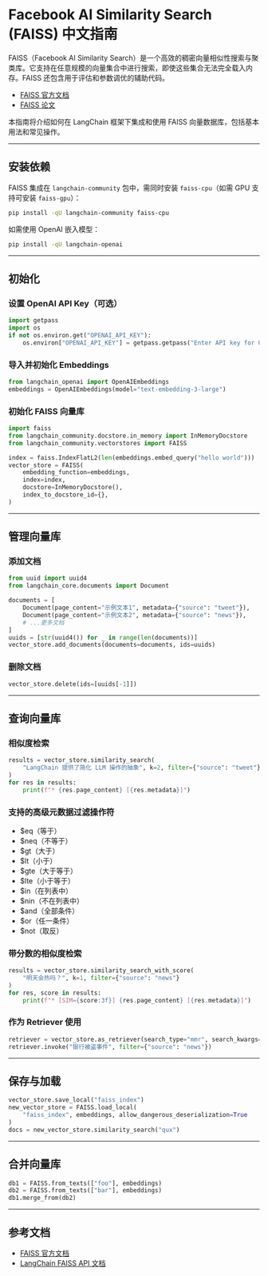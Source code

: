 # Facebook AI Similarity Search (FAISS) 中文指南

FAISS（Facebook AI Similarity Search）是一个高效的稠密向量相似性搜索与聚类库。它支持在任意规模的向量集合中进行搜索，即使这些集合无法完全载入内存。FAISS 还包含用于评估和参数调优的辅助代码。

- [FAISS 官方文档](https://faiss.ai/)
- [FAISS 论文](https://arxiv.org/abs/1702.08734)

本指南将介绍如何在 LangChain 框架下集成和使用 FAISS 向量数据库，包括基本用法和常见操作。

---

## 安装依赖

FAISS 集成在 `langchain-community` 包中，需同时安装 `faiss-cpu`（如需 GPU 支持可安装 `faiss-gpu`）：

```bash
pip install -qU langchain-community faiss-cpu
```

如需使用 OpenAI 嵌入模型：

```bash
pip install -qU langchain-openai
```

---

## 初始化

### 设置 OpenAI API Key（可选）
```python
import getpass
import os
if not os.environ.get("OPENAI_API_KEY"):
    os.environ["OPENAI_API_KEY"] = getpass.getpass("Enter API key for OpenAI: ")
```

### 导入并初始化 Embeddings
```python
from langchain_openai import OpenAIEmbeddings
embeddings = OpenAIEmbeddings(model="text-embedding-3-large")
```

### 初始化 FAISS 向量库
```python
import faiss
from langchain_community.docstore.in_memory import InMemoryDocstore
from langchain_community.vectorstores import FAISS

index = faiss.IndexFlatL2(len(embeddings.embed_query("hello world")))
vector_store = FAISS(
    embedding_function=embeddings,
    index=index,
    docstore=InMemoryDocstore(),
    index_to_docstore_id={},
)
```

---

## 管理向量库

### 添加文档
```python
from uuid import uuid4
from langchain_core.documents import Document

documents = [
    Document(page_content="示例文本1", metadata={"source": "tweet"}),
    Document(page_content="示例文本2", metadata={"source": "news"}),
    # ...更多文档
]
uuids = [str(uuid4()) for _ in range(len(documents))]
vector_store.add_documents(documents=documents, ids=uuids)
```

### 删除文档
```python
vector_store.delete(ids=[uuids[-1]])
```

---

## 查询向量库

### 相似度检索
```python
results = vector_store.similarity_search(
    "LangChain 提供了简化 LLM 操作的抽象", k=2, filter={"source": "tweet"}
)
for res in results:
    print(f"* {res.page_content} [{res.metadata}]")
```

### 支持的高级元数据过滤操作符
- $eq（等于）
- $neq（不等于）
- $gt（大于）
- $lt（小于）
- $gte（大于等于）
- $lte（小于等于）
- $in（在列表中）
- $nin（不在列表中）
- $and（全部条件）
- $or（任一条件）
- $not（取反）

### 带分数的相似度检索
```python
results = vector_store.similarity_search_with_score(
    "明天会热吗？", k=1, filter={"source": "news"}
)
for res, score in results:
    print(f"* [SIM={score:3f}] {res.page_content} [{res.metadata}]")
```

### 作为 Retriever 使用
```python
retriever = vector_store.as_retriever(search_type="mmr", search_kwargs={"k": 1})
retriever.invoke("银行被盗事件", filter={"source": "news"})
```

---

## 保存与加载

```python
vector_store.save_local("faiss_index")
new_vector_store = FAISS.load_local(
    "faiss_index", embeddings, allow_dangerous_deserialization=True
)
docs = new_vector_store.similarity_search("qux")
```

---

## 合并向量库

```python
db1 = FAISS.from_texts(["foo"], embeddings)
db2 = FAISS.from_texts(["bar"], embeddings)
db1.merge_from(db2)
```

---

## 参考文档
- [FAISS 官方文档](https://faiss.ai/)
- [LangChain FAISS API 文档](https://python.langchain.com/api_reference/community/vectorstores/langchain_community.vectorstores.faiss.FAISS.html)
